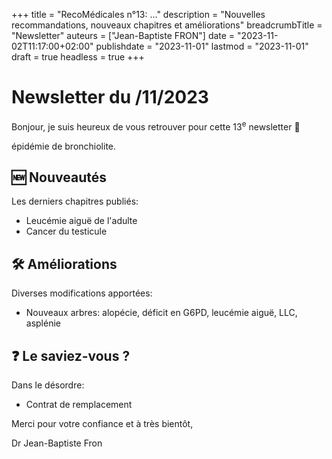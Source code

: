 +++
title = "RecoMédicales n°13:  ..."
description = "Nouvelles recommandations, nouveaux chapitres et améliorations"
breadcrumbTitle = "Newsletter"
auteurs = ["Jean-Baptiste FRON"]
date = "2023-11-02T11:17:00+02:00"
publishdate = "2023-11-01"
lastmod = "2023-11-01"
draft = true
headless = true
+++

# Newsletter du /11/2023

Bonjour, je suis heureux de vous retrouver pour cette 13<sup>e</sup> newsletter 📰

épidémie de bronchiolite.

## 🆕 Nouveautés

Les derniers chapitres publiés:

- Leucémie aiguë de l'adulte
- Cancer du testicule

## 🛠️ Améliorations

Diverses modifications apportées:

- Nouveaux arbres: alopécie, déficit en G6PD, leucémie aiguë, LLC, asplénie

## ❓ Le saviez-vous ?

Dans le désordre:

- Contrat de remplacement

Merci pour votre confiance et à très bientôt,

Dr Jean-Baptiste Fron
